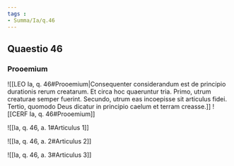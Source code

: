 ```yaml
---
tags : 
- Summa/Ia/q.46
---
```


## Quaestio 46

### Prooemium

![[LEO Ia, q. 46#Prooemium|Consequenter considerandum est de principio durationis rerum creatarum. Et circa hoc quaeruntur tria. Primo, utrum creaturae semper fuerint. Secundo, utrum eas incoepisse sit articulus fidei. Tertio, quomodo Deus dicatur in principio caelum et terram creasse.]]
![[CERF Ia, q. 46#Prooemium]]

![[Ia, q. 46, a. 1#Articulus 1]]

![[Ia, q. 46, a. 2#Articulus 2]]

![[Ia, q. 46, a. 3#Articulus 3]]

